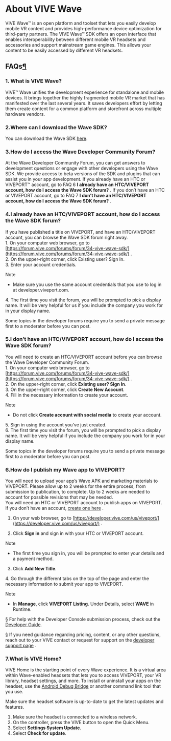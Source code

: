 # About VIVE Wave #

VIVE Wave™ is an open platform and toolset that lets you easily develop mobile VR content and provides high-performance device optimization for third-party partners. The VIVE Wave™ SDK offers an open interface that enables interoperability between different mobile VR headsets and accessories and support mainstream game engines. This allows your content to be easily accessed by different VR headsets.

## FAQs[¶](#faqs "Permalink to this headline")

### **1\. What is VIVE Wave?** ### 

VIVE™ Wave unifies the development experience for standalone and mobile devices. It brings together the highly fragmented mobile VR market that has manifested over the last several years. It saves developers effort by letting them create content for a common platform and storefront across multiple hardware vendors.

### **2.Where can I download the Wave SDK?** ### 

You can download the Wave SDK [here](https://developer.vive.com/resources/knowledgebase/wave-sdk/).

### **3.How do I access the Wave Developer Community Forum?** ### 

At the Wave Developer Community Forum, you can get answers to development questions or engage with other developers using the Wave SDK. We provide access to beta versions of the SDK and plugins that can assist you in your app development. If you already have an HTC or VIVEPORT™ account, go to FAQ 6 **I already have an HTC/VIVEPORT account, how do I access the Wave SDK forum?** . If you don’t have an HTC or VIVEPORT account, go to FAQ 7 **I don’t have an HTC/VIVEPORT account, how do I access the Wave SDK forum?** .

### **4.I already have an HTC/VIVEPORT account, how do I access the Wave SDK forum?** ### 

If you have published a title on VIVEPORT, and have an HTC/VIVEPORT account, you can browse the Wave SDK forum right away.  
	1. On your computer web browser, go to [https://forum.vive.com/forums/forum/34-vive-wave-sdk/](https://forum.vive.com/forums/forum/34-vive-wave-sdk/) .  
	2. On the upper-right corner, click Existing user? Sign In.  
	3. Enter your account credentials.  

Note

+   Make sure you use the same account credentials that you use to log in at developer.viveport.com.  
    

4\. The first time you visit the forum, you will be prompted to pick a display name. It will be very helpful for us if you include the company you work for in your display name.

Some topics in the developer forums require you to send a private message first to a moderator before you can post.

### **5.I don’t have an HTC/VIVEPORT account, how do I access the Wave SDK forum?** ### 

You will need to create an HTC/VIVEPORT account before you can browse the Wave Developer Community Forum.  
1\. On your computer web browser, go to [https://forum.vive.com/forums/forum/34-vive-wave-sdk/](https://forum.vive.com/forums/forum/34-vive-wave-sdk/) .  
2\. On the upper-right corner, click **Existing user? Sign In**.  
3\. On the upper-right corner, click **Create New Account**.  
4\. Fill in the necessary information to create your account.  

Note

+   Do not click **Create account with social media** to create your account.

  
5\. Sign in using the account you’ve just created.  
6\. The first time you visit the forum, you will be prompted to pick a display name. It will be very helpful if you include the company you work for in your display name.  

Some topics in the developer forums require you to send a private message first to a moderator before you can post.

### **6.How do I publish my Wave app to VIVEPORT?** ### 

You will need to upload your app’s Wave APK and marketing materials to VIVEPORT. Please allow up to 2 weeks for the entire process, from submission to publication, to complete. Up to 2 weeks are needed to account for possible revisions that may be needed.  
You will need an HTC or VIVEPORT account to publish apps on VIVEPORT. If you don’t have an account, [create one here](https://developer.viveport.com/console) .  

1.  On your web browser, go to [https://developer.vive.com/us/viveport/](https://developer.vive.com/us/viveport/) .  
    
2.  Click **Sign in** and sign in with your HTC or VIVEPORT account.

Note

+   The first time you sign in, you will be prompted to enter your details and a payment method.

3.  Click **Add New Title**.  
    

4\. Go through the different tabs on the top of the page and enter the necessary information to submit your app to VIVEPORT.  

Note

+   In **Manage**, click **VIVEPORT Listing**. Under Details, select **WAVE** in Runtime.

§ For help with the Developer Console submission process, check out the [Developer Guide](https://developer.vive.com/resources/knowledgebase/viveport-docs-eng/).

§ If you need guidance regarding pricing, content, or any other questions, reach out to your VIVE contact or request for support on the [developer support page](https://developer.viveport.com/contactus) .  

### **7.What is VIVE Home?** ### 

VIVE Home is the starting point of every Wave experience. It is a virtual area within Wave-enabled headsets that lets you to access VIVEPORT, your VR library, headset settings, and more. To install or uninstall your apps on the headset, use the [Android Debug Bridge](https://developer.android.com/studio/command-line/adb.html) or another command link tool that you use.

Make sure the headset software is up-to-date to get the latest updates and features.

1.  Make sure the headset is connected to a wireless network.
2.  On the controller, press the VIVE button to open the Quick Menu.
3.  Select **Settings System Update**.
4.  Select **Check for update**.
